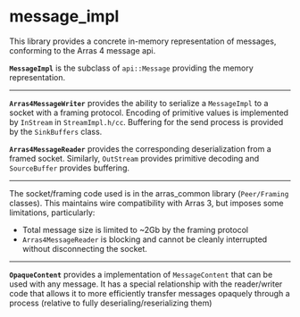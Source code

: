 # message_impl

This library provides a concrete in-memory representation of messages,
conforming to the Arras 4 message api.

**`MessageImpl`** is the subclass of `api::Message` providing the memory representation.

---

**`Arras4MessageWriter`** provides the ability to serialize a `MessageImpl` to a socket with a framing protocol. Encoding of primitive values is implemented by `InStream` in `StreamImpl.h/cc`. Buffering for the send process is provided by the `SinkBuffers` class.

**`Arras4MessageReader`** provides the corresponding deserialization from a framed socket. Similarly, `OutStream` provides primitive decoding and `SourceBuffer` provides buffering.

---

The socket/framing code used is in the arras_common library (`Peer/Framing` classes). This maintains wire compatibility with Arras 3, but imposes some limitations, particularly:

- Total message size is limited to ~2Gb by the framing protocol
- `Arras4MessageReader` is blocking and cannot be cleanly interrupted without disconnecting the socket.

---

**`OpaqueContent`** provides a implementation of `MessageContent` that can be used with any message. It has a special relationship with the reader/writer code that allows it to more efficiently transfer messages opaquely through a process (relative to fully deserialing/reserializing them)
